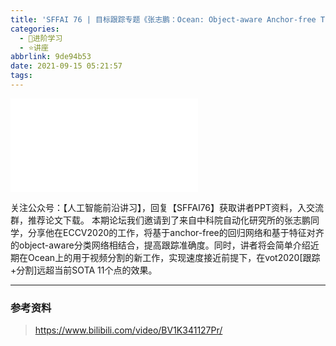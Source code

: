 ```yaml
---
title: 'SFFAI 76 | 目标跟踪专题《张志鹏：Ocean: Object-aware Anchor-free Tracking》'
categories:
  - 🌙进阶学习
  - ⭐讲座
abbrlink: 9de94b53
date: 2021-09-15 05:21:57
tags:
---
```


<iframe src="//player.bilibili.com/player.html?aid=420519291&bvid=BV1K341127Pr&cid=408625341&p=1" scrolling="no" border="0" frameborder="no" framespacing="0" allowfullscreen="true"> </iframe>

<!--more-->

关注公众号：【人工智能前沿讲习】，回复【SFFAI76】获取讲者PPT资料，入交流群，推荐论文下载。
本期论坛我们邀请到了来自中科院自动化研究所的张志鹏同学，分享他在ECCV2020的工作，将基于anchor-free的回归网络和基于特征对齐的object-aware分类网络相结合，提高跟踪准确度。同时，讲者将会简单介绍近期在Ocean上的用于视频分割的新工作，实现速度接近前提下，在vot2020[跟踪+分割]远超当前SOTA 11个点的效果。

***

### 参考资料

> <https://www.bilibili.com/video/BV1K341127Pr/>
